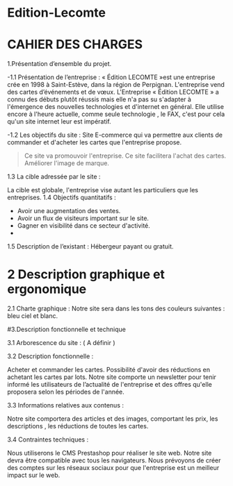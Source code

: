 # Edition-Lecomte

# CAHIER DES CHARGES


1.Présentation d’ensemble du projet.

-1.1 Présentation de l’entreprise :
 « Édition LECOMTE »est une entreprise crée en 1998 à Saint-Estève, dans la région de Perpignan. L'entreprise vend des cartes d’événements et de vœux.
L'Entreprise « Édition LECOMTE » a connu des débuts plutôt réussis mais elle n'a pas su s'adapter à l'émergence des nouvelles technologies et d'internet en général. Elle utilise encore à l'heure actuelle, comme seule technologie , le FAX, c'est pour cela qu'un site internet leur est impératif.


-1.2 Les objectifs du site :
Site E-commerce qui va permettre aux clients de commander et d'acheter les cartes que l'entreprise propose.
>Ce site va promouvoir l'entreprise.
>Ce site facilitera l'achat des cartes.
>Améliorer l'image de marque.

1.3 La cible adressée par le site :

La cible est globale, l'entreprise vise autant les particuliers que les entreprises.
1.4 Objectifs quantitatifs :
- Avoir une augmentation des ventes.
- Avoir un flux de visiteurs important sur le site.
- Gagner en visibilité dans ce secteur d'activité.
- 
1.5 Description de l’existant :
Hébergeur payant ou gratuit.

# 2 Description graphique et ergonomique

2.1 Charte graphique :
Notre site sera dans les tons des couleurs suivantes : bleu ciel et blanc.

#3.Description fonctionnelle et technique

3.1 Arborescence du site :
 ( A définir )
 
3.2 Description fonctionnelle : 

Acheter et commander les cartes.
Possibilité d'avoir des réductions en achetant les cartes par lots.
Notre site comporte un newsletter pour tenir informé les utilisateurs de l’actualité de l'entreprise et des offres qu'elle proposera selon les périodes de l'année.

3.3 Informations relatives aux contenus :

 Notre site comportera des articles et des images, comportant les prix, les descriptions , les réductions de toutes les cartes. 

3.4 Contraintes techniques :

Nous utiliserons le CMS Prestashop pour réaliser le site web.
Notre site devra être compatible avec tous les navigateurs.
Nous prévoyons de créer des comptes sur les réseaux sociaux pour que l'entreprise est un meilleur impact sur le web.

